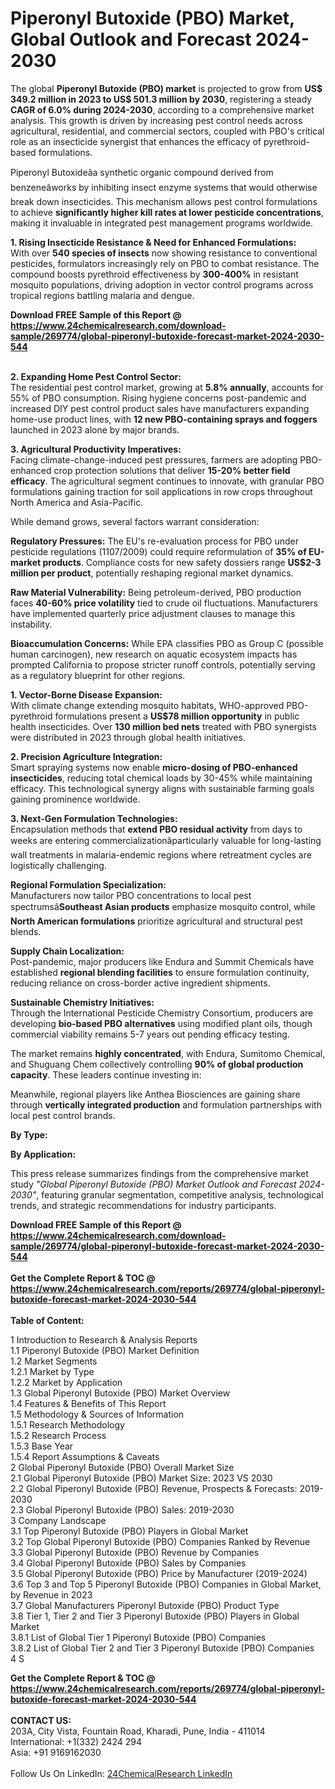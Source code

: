 <h1>Piperonyl Butoxide (PBO) Market, Global Outlook and Forecast 2024-2030</h1><p>The global <strong>Piperonyl Butoxide (PBO) market</strong> is projected to grow from <strong>US$ 349.2 million in 2023 to US$ 501.3 million by 2030</strong>, registering a steady <strong>CAGR of 6.0% during 2024-2030</strong>, according to a comprehensive market analysis. This growth is driven by increasing pest control needs across agricultural, residential, and commercial sectors, coupled with PBO's critical role as an insecticide synergist that enhances the efficacy of pyrethroid-based formulations.</p><p>Piperonyl Butoxideâa synthetic organic compound derived from benzeneâworks by inhibiting insect enzyme systems that would otherwise break down insecticides. This mechanism allows pest control formulations to achieve <strong>significantly higher kill rates at lower pesticide concentrations</strong>, making it invaluable in integrated pest management programs worldwide.</p><p><strong>1. Rising Insecticide Resistance &amp; Need for Enhanced Formulations:</strong><br>
With over <strong>540 species of insects</strong> now showing resistance to conventional pesticides, formulators increasingly rely on PBO to combat resistance. The compound boosts pyrethroid effectiveness by <strong>300-400%</strong> in resistant mosquito populations, driving adoption in vector control programs across tropical regions battling malaria and dengue.</p><div><b>Download FREE Sample of this Report @ 
            <a href="https://www.24chemicalresearch.com/download-sample/269774/global-piperonyl-butoxide-forecast-market-2024-2030-544">
            https://www.24chemicalresearch.com/download-sample/269774/global-piperonyl-butoxide-forecast-market-2024-2030-544</a></b></div><br><p><strong>2. Expanding Home Pest Control Sector:</strong><br>
The residential pest control market, growing at <strong>5.8% annually</strong>, accounts for 55% of PBO consumption. Rising hygiene concerns post-pandemic and increased DIY pest control product sales have manufacturers expanding home-use product lines, with <strong>12 new PBO-containing sprays and foggers</strong> launched in 2023 alone by major brands.</p><p><strong>3. Agricultural Productivity Imperatives:</strong><br>
Facing climate-change-induced pest pressures, farmers are adopting PBO-enhanced crop protection solutions that deliver <strong>15-20% better field efficacy</strong>. The agricultural segment continues to innovate, with granular PBO formulations gaining traction for soil applications in row crops throughout North America and Asia-Pacific.</p><p>While demand grows, several factors warrant consideration:</p><p><strong>Regulatory Pressures:</strong> The EU's re-evaluation process for PBO under pesticide regulations (1107/2009) could require reformulation of <strong>35% of EU-market products</strong>. Compliance costs for new safety dossiers range <strong>US$2-3 million per product</strong>, potentially reshaping regional market dynamics.</p><p><strong>Raw Material Vulnerability:</strong> Being petroleum-derived, PBO production faces <strong>40-60% price volatility</strong> tied to crude oil fluctuations. Manufacturers have implemented quarterly price adjustment clauses to manage this instability.</p><p><strong>Bioaccumulation Concerns:</strong> While EPA classifies PBO as Group C (possible human carcinogen), new research on aquatic ecosystem impacts has prompted California to propose stricter runoff controls, potentially serving as a regulatory blueprint for other regions.</p><p><strong>1. Vector-Borne Disease Expansion:</strong><br>
With climate change extending mosquito habitats, WHO-approved PBO-pyrethroid formulations present a <strong>US$78 million opportunity</strong> in public health insecticides. Over <strong>130 million bed nets</strong> treated with PBO synergists were distributed in 2023 through global health initiatives.</p><p><strong>2. Precision Agriculture Integration:</strong><br>
Smart spraying systems now enable <strong>micro-dosing of PBO-enhanced insecticides</strong>, reducing total chemical loads by 30-45% while maintaining efficacy. This technological synergy aligns with sustainable farming goals gaining prominence worldwide.</p><p><strong>3. Next-Gen Formulation Technologies:</strong><br>
Encapsulation methods that <strong>extend PBO residual activity</strong> from days to weeks are entering commercializationâparticularly valuable for long-lasting wall treatments in malaria-endemic regions where retreatment cycles are logistically challenging.</p><p><strong>Regional Formulation Specialization:</strong><br>
	Manufacturers now tailor PBO concentrations to local pest spectrumsâ<strong>Southeast Asian products</strong> emphasize mosquito control, while <strong>North American formulations</strong> prioritize agricultural and structural pest blends.</p><p><strong>Supply Chain Localization:</strong><br>
	Post-pandemic, major producers like Endura and Summit Chemicals have established <strong>regional blending facilities</strong> to ensure formulation continuity, reducing reliance on cross-border active ingredient shipments.</p><p><strong>Sustainable Chemistry Initiatives:</strong><br>
	Through the International Pesticide Chemistry Consortium, producers are developing <strong>bio-based PBO alternatives</strong> using modified plant oils, though commercial viability remains 5-7 years out pending efficacy testing.</p><p>The market remains <strong>highly concentrated</strong>, with Endura, Sumitomo Chemical, and Shuguang Chem collectively controlling <strong>90% of global production capacity</strong>. These leaders continue investing in:</p><p>Meanwhile, regional players like Anthea Biosciences are gaining share through <strong>vertically integrated production</strong> and formulation partnerships with local pest control brands.</p><p><strong>By Type:</strong></p><p><strong>By Application:</strong></p><p>This press release summarizes findings from the comprehensive market study <em>"Global Piperonyl Butoxide (PBO) Market Outlook and Forecast 2024-2030"</em>, featuring granular segmentation, competitive analysis, technological trends, and strategic recommendations for industry participants.</p><div><b>Download FREE Sample of this Report @ 
            <a href="https://www.24chemicalresearch.com/download-sample/269774/global-piperonyl-butoxide-forecast-market-2024-2030-544">
            https://www.24chemicalresearch.com/download-sample/269774/global-piperonyl-butoxide-forecast-market-2024-2030-544</a></b></div><br><div><b>Get the Complete Report & TOC @ 
            <a href="https://www.24chemicalresearch.com/reports/269774/global-piperonyl-butoxide-forecast-market-2024-2030-544">
            https://www.24chemicalresearch.com/reports/269774/global-piperonyl-butoxide-forecast-market-2024-2030-544</a></b></div><br>
            <b>Table of Content:</b><p>1 Introduction to Research & Analysis Reports<br />
    1.1 Piperonyl Butoxide (PBO) Market Definition<br />
    1.2 Market Segments<br />
        1.2.1 Market by Type<br />
        1.2.2 Market by Application<br />
    1.3 Global Piperonyl Butoxide (PBO) Market Overview<br />
    1.4 Features & Benefits of This Report<br />
    1.5 Methodology & Sources of Information<br />
        1.5.1 Research Methodology<br />
        1.5.2 Research Process<br />
        1.5.3 Base Year<br />
        1.5.4 Report Assumptions & Caveats<br />
2 Global Piperonyl Butoxide (PBO) Overall Market Size<br />
    2.1 Global Piperonyl Butoxide (PBO) Market Size: 2023 VS 2030<br />
    2.2 Global Piperonyl Butoxide (PBO) Revenue, Prospects & Forecasts: 2019-2030<br />
    2.3 Global Piperonyl Butoxide (PBO) Sales: 2019-2030<br />
3 Company Landscape<br />
    3.1 Top Piperonyl Butoxide (PBO) Players in Global Market<br />
    3.2 Top Global Piperonyl Butoxide (PBO) Companies Ranked by Revenue<br />
    3.3 Global Piperonyl Butoxide (PBO) Revenue by Companies<br />
    3.4 Global Piperonyl Butoxide (PBO) Sales by Companies<br />
    3.5 Global Piperonyl Butoxide (PBO) Price by Manufacturer (2019-2024)<br />
    3.6 Top 3 and Top 5 Piperonyl Butoxide (PBO) Companies in Global Market, by Revenue in 2023<br />
    3.7 Global Manufacturers Piperonyl Butoxide (PBO) Product Type<br />
    3.8 Tier 1, Tier 2 and Tier 3 Piperonyl Butoxide (PBO) Players in Global Market<br />
        3.8.1 List of Global Tier 1 Piperonyl Butoxide (PBO) Companies<br />
        3.8.2 List of Global Tier 2 and Tier 3 Piperonyl Butoxide (PBO) Companies<br />
4 S</p><div><b>Get the Complete Report & TOC @ 
            <a href="https://www.24chemicalresearch.com/reports/269774/global-piperonyl-butoxide-forecast-market-2024-2030-544">
            https://www.24chemicalresearch.com/reports/269774/global-piperonyl-butoxide-forecast-market-2024-2030-544</a></b></div><br><b>CONTACT US:</b><br>
            203A, City Vista, Fountain Road, Kharadi, Pune, India - 411014<br>
            International: +1(332) 2424 294<br>
            Asia: +91 9169162030 <br><br>
            Follow Us On LinkedIn: <a href="https://www.linkedin.com/company/24chemicalresearch/">24ChemicalResearch LinkedIn</a>